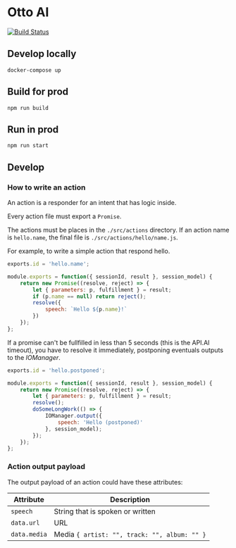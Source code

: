 # Otto AI

[![Build Status](https://travis-ci.org/kopiro/otto-ai.svg?branch=master)](https://travis-ci.org/kopiro/otto-ai)

## Develop locally

```
docker-compose up
```

## Build for prod

```
npm run build
```

## Run in prod

```
npm run start
```

## Develop

### How to write an action

An action is a responder for an intent that has logic inside. 

Every action file must export a `Promise`.

The actions must be places in the `./src/actions` directory. If an action name is `hello.name`, the final file is `./src/actions/hello/name.js`.

For example, to write a simple action that respond hello.

```js
exports.id = 'hello.name';

module.exports = function({ sessionId, result }, session_model) {
    return new Promise((resolve, reject) => {
        let { parameters: p, fulfillment } = result;
        if (p.name == null) return reject();
        resolve({
            speech: `Hello ${p.name}!`
        })
    });
};
```

If a promise can't be fullfilled in less than 5 seconds (this is the API.AI timeout), you have to resolve it immediately, postponing eventuals outputs to the *IOManager*.

```js
exports.id = 'hello.postponed';

module.exports = function({ sessionId, result }, session_model) {
    return new Promise((resolve, reject) => {
        let { parameters: p, fulfillment } = result;
        resolve();
        doSomeLongWork(() => {
            IOManager.output({
                speech: 'Hello (postponed)'
            }, session_model);
        });
    });
};
```

### Action output payload

The output payload of an action could have these attributes:

Attribute | Description
--- | ---
`speech` | String that is spoken or written
`data.url` | URL
`data.media` | Media `{ artist: "", track: "", album: "" }`


